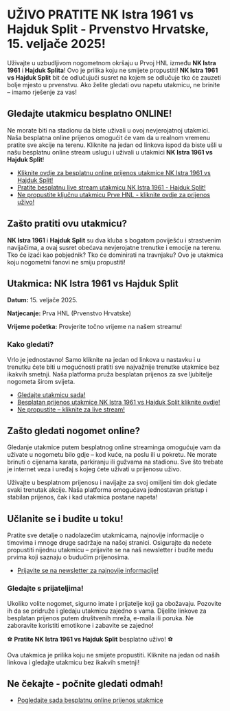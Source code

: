 # UŽIVO PRATITE NK Istra 1961 vs Hajduk Split - Prvenstvo Hrvatske, 15. veljače 2025!

Uživajte u uzbudljivom nogometnom okršaju u Prvoj HNL između **NK Istra 1961** i **Hajduk Splita**! Ovo je prilika koju ne smijete propustiti! **NK Istra 1961 vs Hajduk Split** bit će odlučujući susret na kojem se odlučuje tko će zauzeti bolje mjesto u prvenstvu. Ako želite gledati ovu napetu utakmicu, ne brinite – imamo rješenje za vas!

## Gledajte utakmicu besplatno ONLINE!

Ne morate biti na stadionu da biste uživali u ovoj nevjerojatnoj utakmici. Naša besplatna online prijenos omogućit će vam da u realnom vremenu pratite sve akcije na terenu. Kliknite na jedan od linkova ispod da biste ušli u našu besplatnu online stream uslugu i uživali u utakmici **NK Istra 1961 vs Hajduk Split**!

- [Kliknite ovdje za besplatnu online prijenos utakmice NK Istra 1961 vs Hajduk Split!](https://tinyurl.com/livestreamfreeo?st=NK+Istra+1961+vs+Hajduk+Split&si=ghc)
- [Pratite besplatnu live stream utakmicu NK Istra 1961 - Hajduk Split!](https://tinyurl.com/livestreamfreeo?st=NK+Istra+1961+vs+Hajduk+Split&si=ghc)
- [Ne propustite ključnu utakmicu Prve HNL - kliknite ovdje za prijenos uživo!](https://tinyurl.com/livestreamfreeo?st=NK+Istra+1961+vs+Hajduk+Split&si=ghc)

## Zašto pratiti ovu utakmicu?

**NK Istra 1961** i **Hajduk Split** su dva kluba s bogatom poviješću i strastvenim navijačima, a ovaj susret obećava nevjerojatne trenutke i emocije na terenu. Tko će izaći kao pobjednik? Tko će dominirati na travnjaku? Ovo je utakmica koju nogometni fanovi ne smiju propustiti!

## Utakmica: NK Istra 1961 vs Hajduk Split

**Datum:** 15. veljače 2025.

**Natjecanje:** Prva HNL (Prvenstvo Hrvatske)

**Vrijeme početka:** Provjerite točno vrijeme na našem streamu!

### Kako gledati?

Vrlo je jednostavno! Samo kliknite na jedan od linkova u nastavku i u trenutku ćete biti u mogućnosti pratiti sve najvažnije trenutke utakmice bez ikakvih smetnji. Naša platforma pruža besplatan prijenos za sve ljubitelje nogometa širom svijeta.

- [Gledajte utakmicu sada!](https://tinyurl.com/livestreamfreeo?st=NK+Istra+1961+vs+Hajduk+Split&si=ghc)
- [Besplatan prijenos utakmice NK Istra 1961 vs Hajduk Split kliknite ovdje!](https://tinyurl.com/livestreamfreeo?st=NK+Istra+1961+vs+Hajduk+Split&si=ghc)
- [Ne propustite – kliknite za live stream!](https://tinyurl.com/livestreamfreeo?st=NK+Istra+1961+vs+Hajduk+Split&si=ghc)

## Zašto gledati nogomet online?

Gledanje utakmice putem besplatnog online streaminga omogućuje vam da uživate u nogometu bilo gdje – kod kuće, na poslu ili u pokretu. Ne morate brinuti o cijenama karata, parkiranju ili gužvama na stadionu. Sve što trebate je internet veza i uređaj s kojeg ćete uživati u prijenosu uživo.

Uživajte u besplatnom prijenosu i navijajte za svoj omiljeni tim dok gledate svaki trenutak akcije. Naša platforma omogućava jednostavan pristup i stabilan prijenos, čak i kad utakmica postane napeta!

## Učlanite se i budite u toku!

Pratite sve detalje o nadolazećim utakmicama, najnovije informacije o timovima i mnoge druge sadržaje na našoj stranici. Osigurajte da nećete propustiti nijednu utakmicu – prijavite se na naš newsletter i budite među prvima koji saznaju o budućim prijenosima.

- [Prijavite se na newsletter za najnovije informacije!](https://tinyurl.com/livestreamfreeo?st=NK+Istra+1961+vs+Hajduk+Split&si=ghc)

### Gledajte s prijateljima!

Ukoliko volite nogomet, sigurno imate i prijatelje koji ga obožavaju. Pozovite ih da se pridruže i gledaju utakmicu zajedno s vama. Dijelite linkove za besplatan prijenos putem društvenih mreža, e-maila ili poruka. Ne zaboravite koristiti emotikone i zabavite se zajedno!

⚽ **Pratite NK Istra 1961 vs Hajduk Split** besplatno uživo! ⚽

Ova utakmica je prilika koju ne smijete propustiti. Kliknite na jedan od naših linkova i gledajte utakmicu bez ikakvih smetnji!

## Ne čekajte - počnite gledati odmah!

- [Pogledajte sada besplatnu online prijenos utakmice](https://tinyurl.com/livestreamfreeo?st=NK+Istra+1961+vs+Hajduk+Split&si=ghc)

